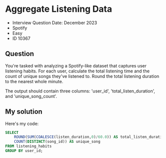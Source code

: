 # Aggregate Listening Data

- Interview Question Date: December 2023
- Spotify
- Easy
- ID 10367

## Question

You're tasked with analyzing a Spotify-like dataset that captures user listening habits.
For each user, calculate the total listening time and the count of unique songs they've listened to. Round the total listening duration to the nearest whole minute.


The output should contain three columns: 'user_id', 'total_listen_duration', and 'unique_song_count'.

## My solution

Here's my code:

```sql
SELECT 
	ROUND(SUM(COALESCE(listen_duration,0)/60.0)) AS total_listen_duration,
	COUNT(DISTINCT(song_id)) AS unique_song
FROM listening_habits
GROUP BY user_id;
```